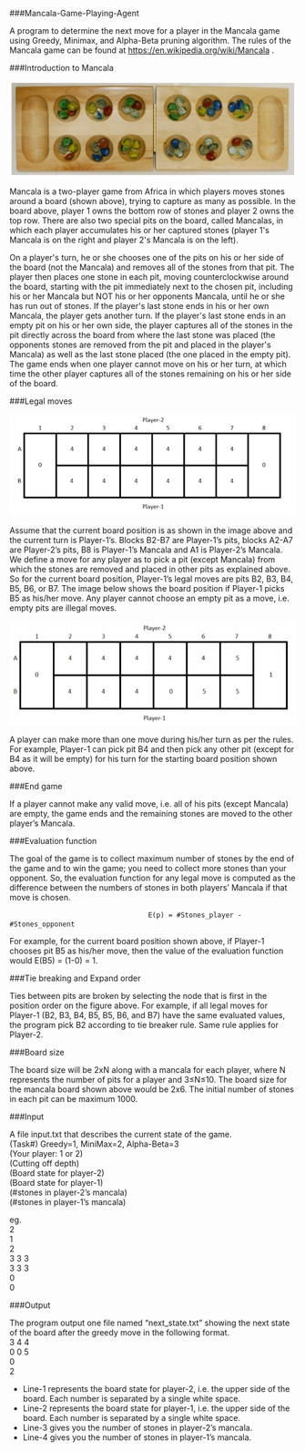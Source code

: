 ###Mancala-Game-Playing-Agent
 
A program to determine the next move for a player in the Mancala game using Greedy, Minimax, and Alpha-Beta pruning algorithm. The rules of the Mancala game can be found at https://en.wikipedia.org/wiki/Mancala .

###Introduction to Mancala

![Sample Board](/Images/Mancala.png)

Mancala is a two-player game from Africa in which players moves stones around a board (shown above), trying to capture as many as possible. In the board above, player 1 owns the bottom row of stones and player 2 owns the top row. There are also two special pits on the board, called Mancalas, in which each player accumulates his or her captured stones (player 1's Mancala is on the right and player 2's Mancala is on the left). 

On a player's turn, he or she chooses one of the pits on his or her side of the board (not the Mancala) and removes all of the stones from that pit. The player then places one stone in each pit, moving counterclockwise around the board, starting with the pit immediately next to the chosen pit, including his or her Mancala but NOT his or her opponents Mancala, until he or she has run out of stones. If the player's last stone ends in his or her own Mancala, the player gets another turn. If the player's last stone ends in an empty pit on his or her own side, the player captures all of the stones in the pit directly across the board from where the last stone was placed (the opponents stones are removed from the pit and placed in the player's Mancala) as well as the last stone placed (the one placed in the empty pit). The game ends when one player cannot move on his or her turn, at which time the other player captures all of the stones remaining on his or her side of the board. 

###Legal moves

![Initial State](/Images/InitialState.png)

Assume that the current board position is as shown in the image above and the current turn is Player-1’s. Blocks B2-B7 are Player-1’s pits, blocks A2-A7 are Player-2’s pits, B8 is Player-1’s Mancala and A1 is Player-2’s Mancala. We define a move for any player as to pick a pit (except Mancala) from which the stones are removed and placed in other pits as explained above. So for the current board position, Player-1’s legal moves are pits B2, B3, B4, B5, B6, or B7. The image below shows the board position if Player-1 picks B5 as his/her move. Any player cannot choose an empty pit as a move, i.e. empty pits are illegal moves. 

![State after first move](/Images/LegalMove1.png)

A player can make more than one move during his/her turn as per the rules. For example, Player-1 can pick pit B4 and then pick any other pit (except for B4 as it will be empty) for his turn for the starting board position shown above. 

###End game

If a player cannot make any valid move, i.e. all of his pits (except Mancala) are empty, the game ends and the remaining stones are moved to the other player’s Mancala. 

###Evaluation function

The goal of the game is to collect maximum number of stones by the end of the game and to win the game; you need to collect more stones than your opponent. So, the evaluation function for any legal move is computed as the difference between the numbers of stones in both players’ Mancala if that move is chosen. 
                         
                                      E(p) = #Stones_player - #Stones_opponent 

For example, for the current board position shown above, if Player-1 chooses pit B5 as his/her move, then the value of the evaluation function would E(B5) = (1-0) = 1.

###Tie breaking and Expand order

Ties between pits are broken by selecting the node that is first in the position order on the figure above. For example, if all legal moves for Player-1 (B2, B3, B4, B5, B5, B6, and B7) have the same evaluated values, the program pick B2 according to tie breaker rule. Same rule applies for Player-2. 

###Board size

The board size will be 2xN along with a mancala for each player, where N represents the number of pits for a player and 3≤N≤10. The board size for the mancala board shown above would be 2x6. The initial number of stones in each pit can be maximum 1000. 

###Input

A file input.txt that describes the current state of the game.  
(Task#) Greedy=1, MiniMax=2, Alpha-Beta=3   
(Your player: 1 or 2)  
(Cutting off depth)  
(Board state for player-2)  
(Board state for player-1)  
(#stones in player-2’s mancala)  
(#stones in player-1’s mancala)  

eg.  
2  
1  
2  
3 3 3  
3 3 3  
0  
0  

###Output

The program output one file named “next_state.txt” showing the next state of the board after the greedy move in the following format.  
3 4 4  
0 0 5  
0  
2  

* Line-1 represents the board state for player-2, i.e. the upper side of the board. Each number is separated by a single white space.
* Line-2 represents the board state for player-1, i.e. the upper side of the board. Each number is separated by a single white space.
* Line-3 gives you the number of stones in player-2’s mancala.
* Line-4 gives you the number of stones in player-1’s mancala.  

